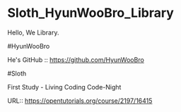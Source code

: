 # Sloth_HyunWooBro_Library

Hello, We Library.



#HyunWooBro

He's GitHub :: https://github.com/HyunWooBro

#Sloth

First Study - Living Coding Code-Night 

URL:: https://opentutorials.org/course/2197/16415
